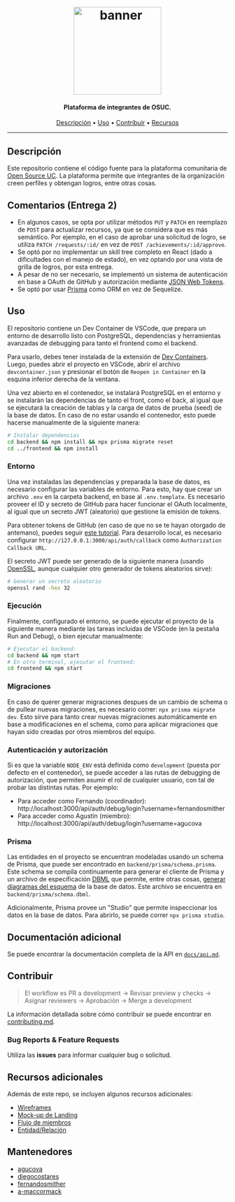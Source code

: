 <h1 align="center">
  <br>
  <a href=#><img src="https://osuc.dev/img/min-icon.svg" width="200px" alt="banner"></a>
</h1>

<h4 align="center">Plataforma de integrantes de OSUC.</h4>

<p align="center">
     <!-- Badges Here -->
</p>

<p align="center">
  <a href="#Descripción">Descripción</a> •
  <a href="#Uso">Uso</a> •
  <a href="#Contribuir">Contribuir</a> •
  <a href="#Recursos-adicionales">Recursos</a>
</p>

---

## Descripción

Este repositorio contiene el código fuente para la plataforma comunitaria de [Open Source UC](https://osuc.dev). La plataforma permite que integrantes de la organización creen perfiles y obtengan logros, entre otras cosas.

## Comentarios (Entrega 2)
- En algunos casos, se opta por utilizar métodos `PUT` y `PATCH` en reemplazo de `POST` para actualizar recursos, ya que se considera que es más semántico. Por ejemplo, en el caso de aprobar una solicitud de logro, se utiliza `PATCH /requests/:id/` en vez de `POST /achievements/:id/approve`.
- Se optó por no implementar un skill tree completo en React (dado a dificultades con el manejo de estado), en vez optando por una vista de grilla de logros, por esta entrega.
- A pesar de no ser necesario, se implementó un sistema de autenticación en base a OAuth de GitHub y autorización mediante [JSON Web Tokens](https://jwt.io/).
- Se optó por usar [Prisma](https://www.prisma.io/) como ORM en vez de Sequelize.

## Uso

El repositorio contiene un Dev Container de VSCode, que prepara un entorno de desarrollo listo con PostgreSQL, dependencias y herramientas avanzadas de debugging para tanto el frontend como el backend.

Para usarlo, debes tener instalada de la extensión de [Dev Containers]( https://marketplace.visualstudio.com/items?itemName=ms-vscode-remote.remote-containers). Luego, puedes abrir el proyecto en VSCode, abrir el archivo `devcontainer.json` y presionar el botón de `Reopen in Container` en la esquina inferior derecha de la ventana.

Una vez abierto en el contenedor, se instalará PostgreSQL en el entorno y se instalarán las dependencias de tanto el front, como el back, al igual que se ejecutará la creación de tablas y la carga de datos de prueba (seed) de la base de datos. En caso de no estar usando el contenedor, esto puede hacerse manualmente de la siguiente manera:

```bash
# Instalar dependencias
cd backend && npm install && npx prisma migrate reset
cd ../frontend && npm install
```

### Entorno

Una vez instaladas las dependencias y preparada la base de datos, es necesario configurar las variables de entorno. Para esto, hay que crear un archivo `.env` en la carpeta backend, en base al `.env.template`. Es necesario proveer el ID y secreto de GitHub para hacer funcionar el OAuth localmente, al igual que un secreto JWT (aleatorio) que gestione la emisión de tokens.

Para obtener tokens de GitHub (en caso de que no se te hayan otorgado de antemano), puedes seguir [este tutorial](https://docs.github.com/en/developers/apps/building-oauth-apps/creating-an-oauth-app). Para desarrollo local, es necesario configurar `http://127.0.0.1:3000/api/auth/callback` como `Authorization Callback URL`.

El secreto JWT puede ser generado de la siguiente manera (usando [OpenSSL](https://www.openssl.org/), aunque cualquier otro generador de tokens aleatorios sirve):

```bash
# Generar un secreto aleatorio
openssl rand -hex 32
```

### Ejecución

Finalmente, configurado el entorno, se puede ejecutar el proyecto de la siguiente manera mediante las tareas incluidas de VSCode (en la pestaña Run and Debug), o bien ejecutar manualmente:

```bash
# Ejecutar el backend:
cd backend && npm start
# En otro terminal, ejecutar el frontend:
cd frontend && npm start
```
### Migraciones
En caso de querer generar migraciones despues de un cambio de schema o de pullear nuevas migraciones, es necesario correr: `npx prisma migrate dev`. Esto sirve para tanto crear nuevas migraciones automáticamente en base a modificaciones en el schema, como para aplicar migraciones que hayan sido creadas por otros miembros del equipo.

### Autenticación y autorización
Si es que la variable `NODE_ENV` está definida como `development` (puesta por defecto en el contenedor), se puede acceder a las rutas de debugging de autorización, que permiten asumir el rol de cualquier usuario, con tal de probar las distintas rutas. Por ejemplo:

- Para acceder como Fernando (coordinador): http://localhost:3000/api/auth/debug/login?username=fernandosmither
- Para acceder como Agustín (miembro): http://localhost:3000/api/auth/debug/login?username=agucova

### Prisma
Las entidades en el proyecto se encuentran modeladas usando un schema de Prisma, que puede ser encontrado en `backend/prisma/schema.prisma`. Este schema se compila continuamente para generar el cliente de Prisma y un archivo de especificación [DBML](https://www.dbml.org/home/) que permite, entre otras cosas, [generar diagramas del esquema](https://dbdiagram.io) de la base de datos. Este archivo se encuentra en `backend/prisma/schema.dbml`.

Adicionalmente, Prisma provee un "Studio" que permite inspeccionar los datos en la base de datos. Para abrirlo, se puede correr `npx prisma studio`.

## Documentación adicional
Se puede encontrar la documentación completa de la API en [`docs/api.md`](docs/api.md).

## Contribuir

> El workflow es PR a development -> Revisar preview y checks -> Asignar reviewers -> Aprobación -> Merge a development

La información detallada sobre cómo contribuir se puede encontrar en [contributing.md](contributing.md).

### Bug Reports & Feature Requests

Utiliza las **issues** para informar cualquier bug o solicitud.

## Recursos adicionales

Además de este repo, se incluyen algunos recursos adicionales:

- [Wireframes](https://www.figma.com/file/yaM1qmubPm9Uy92E2MCrI7/Mock-ups)
- [Mock-up de Landing](https://www.figma.com/file/lGAFeFU1kSXCeEmchjH3Go/Landing-Page)
- [Flujo de miembros](https://www.figma.com/file/v88a4QTAT3G3LkCUNjSYU5/Flujo-de-Miembros)
- [Entidad/Relación](https://www.figma.com/file/xokpKRa9Wuvo90PYIsIioE/E%2FR-OSUC-Profiles)

## Mantenedores

- [agucova](https://www.github.com/agucova)
- [diegocostares](https://www.github.com/diegocostares)
- [fernandosmither](https://www.github.com/fernandosmither)
- [a-maccormack](https://www.github.com/a-maccormack)
